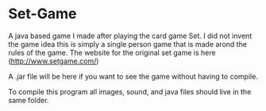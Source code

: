 # Set-Game
A java based game I made after playing the card game Set. I did not invent the game idea this is simply a single person game that is made arond the rules of the game. The website for the original set game is here (http://www.setgame.com/)

A .jar file will be here if you want to see the game without having to compile.

To compile this program all images, sound, and java files should live in the same folder.
